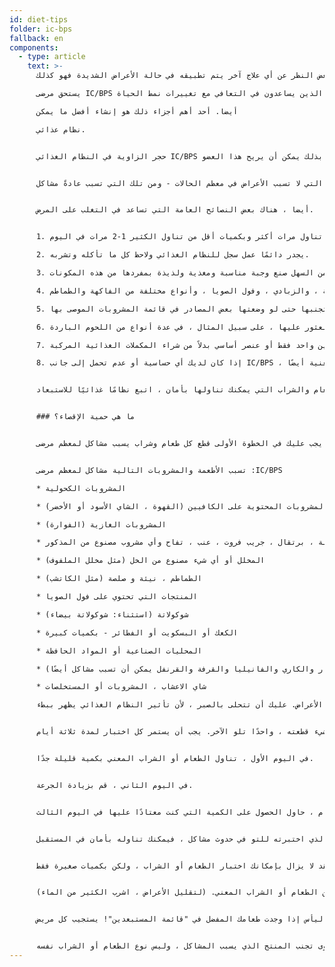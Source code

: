 ```yaml
---
id: diet-tips
folder: ic-bps
fallback: en
components:
  - type: article
    text: >-
      بغض النظر عن أي علاج آخر يتم تطبيقه في حالة الأعراض الشديدة فهو كذلك

      يستحق مرضى IC/BPS الذين يساعدون في التعافي مع تغييرات نمط الحياة ،

      أيضا. أحد أهم أجزاء ذلك هو إنشاء أفضل ما يمكن

      نظام عذائي.


      حجر الزاوية في النظام الغذائي IC/BPS هو الابتعاد عن الأطعمة والمشروبات التي يمكن أن تهيج المثانة ؛ القيام بذلك يمكن أن يريح هذا العضو.


      كل شخص يستجيب لطعام معين بشكل مختلف ، لذلك لا يوجد نظام غذائي واحد يناسب الجميع ويكون فعالًا للجميع. ومع ذلك ، كان هناك الكثير من الخبرة التي تم جمعها من قبل المرضى ومنهم ، لذلك من السهل عمل قائمة بالأطعمة والمشروبات التي لا تسبب الأعراض في معظم الحالات - ومن تلك التي تسبب عادةً مشاكل.


      أيضا ، هناك بعض النصائح العامة التي تساعد في التغلب على المرض.


      1. من الأفضل تناول مرات أكثر وبكميات أقل من تناول الكثير 1-2 مرات في اليوم.

      2. يجدر دائمًا عمل سجل للنظام الغذائي ولاحظ كل ما تأكله وتشربه.

      3. يمكن لمعظم المرضى الحصول على ما يلي دون أي مشاكل: الأرز ، البطاطس ، المعكرونة ، اللحوم ، الأسماك ومعظم الخضار. من السهل صنع وجبة مناسبة ومغذية ولذيذة بمفردها من هذه المكونات.

      4. في معظم الحالات ، تؤدي الأطعمة والمشروبات التالية إلى ظهور الأعراض: الكافيين ، والكحول ، والمشروبات الغازية (الفوارة) ، والأطعمة الساخنة والحارة ، والشوكولاتة ، والقشدة الحامضة ، والزبادي ، وفول الصويا ، وأنواع مختلفة من الفاكهة والطماطم.

      5. غالبًا ما يسبب شاي الأعشاب والنبيذ تهيجًا. من الأفضل تجنبها حتى لو وضعتها بعض المصادر في قائمة المشروبات الموصى بها.

      6. يجدر قراءة الملصق والتعبئة والتغليف لكل ما تشتريه. كلما كانت قائمة المكونات أقصر ، فمن المرجح أنه يمكن الحصول عليها بأمان. قد تسبب بعض المواد الحافظة (مثل النتريت) مشاكل - يمكن العثور عليها ، على سبيل المثال ، في عدة أنواع من اللحوم الباردة.

      7. فيما يتعلق بالفيتامينات ، فيتامين ج (بجرعة تزيد عن 500 ملغ / يوم) وفيتامين ب قد يؤديان إلى ظهور الأعراض. كلما أمكن ، اختر المنتجات التي تحتوي على فيتامين واحد فقط أو عنصر أساسي بدلاً من شراء المكملات الغذائية المركبة.

      8. إذا كان لديك أي حساسية أو عدم تحمل إلى جانب IC/BPS ، عليك الابتعاد عن المكونات المعنية أيضًا.


      لمعرفة مجموعات الطعام والشراب التي يمكنك تناولها بأمان ، اتبع نظامًا غذائيًا للاستبعاد.


      ### ما هي حمية الإقصاء؟


      بعد اتباع نظام غذائي للإقصاء ، يجب عليك في الخطوة الأولى قطع كل طعام وشراب يسبب مشاكل لمعظم مرضى IC/BPS ، في الخطوة الأولى. (انظر القائمة أدناه.) من الضروري اتباع النظام الغذائي بدقة ، وعليك الانتباه إلى قائمة المكونات للوجبات الجاهزة التي تشتريها. عندما لا تظهر عليك أعراض ، ابدأ في تناول كل طعام أو شراب ترغب في تناوله ؛ واحدًا تلو الآخر وشيئًا فشيئًا. (وهذا ما يسمى بمرحلة الاستفزاز). سجل كل شيء في سجل النظام الغذائي الخاص بك ، وقم بتدوينه في حالة حدوث أي أعراض. بمجرد أن تكون قادرًا على تحديد الطعام أو الشراب الذي يؤدي إلى ظهور الأعراض ، يجب عليك استبعاده من نظامك الغذائي.


      تسبب الأطعمة والمشروبات التالية مشاكل لمعظم مرضى :IC/BPS

      * المشروبات الكحولية

      * المشروبات المحتوية على الكافيين (القهوة ، الشاي الأسود أو الأخضر)

      * المشروبات الغازية (الفوارة)

      * أناناس ، فراولة ، برتقال ، جريب فروت ، عنب ، تفاح وأي مشروب مصنوع من المذكور

      * المخلل أو أي شيء مصنوع من الخل (مثل مخلل الملفوف)

      * الطماطم ، نيئة و صلصة (مثل الكاتشب)

      * المنتجات التي تحتوي على فول الصويا

      * شوكولاتة (استثناء: شوكولاتة بيضاء)

      * الكعك أو البسكويت أو الفطائر - بكميات كبيرة

      * المحليات الصناعية أو المواد الحافظة

      * الأطعمة الحدة والتوابل (يجب تجنب التوابل: الفلفل والفلفل الحلو والبيبروني والفلفل الحار والكاري والفانيليا والقرفة والقرنفل يمكن أن تسبب مشاكل أيضًا)

      * شاي الاعشاب ، المشروبات أو المستخلصات

      أثناء حمية الإقصاء ، عليك تجنب كل ما هو مذكور أعلاه ، لمدة أربعة أسابيع ، جنبًا إلى جنب مع أي مكون آخر تعتقد ، شخصيًا ، أنه يتسبب في ظهور الأعراض. عليك أن تتحلى بالصبر ، لأن تأثير النظام الغذائي يظهر ببطء.


      في الخطوة التالية ، يمكنك تجربة كل شيء قطعته ، واحدًا تلو الآخر. يجب أن يستمر كل اختبار لمدة ثلاثة أيام.


      في اليوم الأول ، تناول الطعام أو الشراب المعني بكمية قليلة جدًا.


      في اليوم الثاني ، قم بزيادة الجرعة.


      بافتراض أنك ما زلت على ما يرام ، حاول الحصول على الكمية التي كنت معتادًا عليها في اليوم الثالث.


      إذا لم يتسبب الطعام أو الشراب الذي اختبرته للتو في حدوث مشاكل ، فيمكنك تناوله بأمان في المستقبل.


      إذا كنت قد عانيت من أعراض خفيفة فقط ، فقد لا يزال بإمكانك اختبار الطعام أو الشراب ، ولكن بكميات صغيرة فقط 


      في حالة الأعراض الشديدة ، للأسف ، عليك الابتعاد عن الطعام أو الشراب المعني. (لتقليل الأعراض ، اشرب الكثير من الماء).


      لا تشعر باليأس إذا وجدت طعامك المفضل في "قائمة المستبعدين"! يستجيب كل مريض IC/BPS بشكل مختلف لطعام أو شراب معين - ليس من المستحيل أن لا تضطر إلى قطع ما تحب. في الواقع ، بعض مرضى IC/BPS قادرين على تناول القهوة حتى لو تسبب الكافيين في الألم لمعظم مرضى IC/BPS ومع ذلك ، تحلى بالصبر و اتبع دائمًا الخطوات بدقة ، واختبر كل شيء لمدة ثلاثة أيام.


      يجدر الإشارة إلى أن المنتج أو العلامة التجارية التي اشتريتها من طعام معين. يمكن أن تكون مختلفة في قائمة المكونات من شركة لأخرى أيضًا - في بعض الأحيان ، لا يؤدي الطعام أو الشراب الذي تختبره إلى ظهور الأعراض ، ولكن أحد المكونات الإضافية يفعل ذلك. في هذه الحالة ، ما عليك سوى تجنب المنتج الذي يسبب المشاكل ، وليس نوع الطعام أو الشراب نفسه.
---
```


